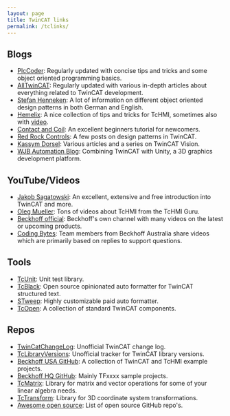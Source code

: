 ```yaml
---
layout: page
title: TwinCAT links
permalink: /tclinks/
---
```


## Blogs

- [PlcCoder](https://www.plccoder.com/): Regularly updated with concise tips and tricks and some object oriented programming basics.
- [AllTwinCAT](https://alltwincat.com/): Regularly updated with various in-depth articles about everything related to TwinCAT development. 
- [Stefan Henneken](https://stefanhenneken.wordpress.com/): A lot of information on different object oriented design patterns in both German and English.
- [Hemelix](https://www.hemelix.com/scada-hmi/beckhoff-hmi/): A nice collection of tips and tricks for TcHMI, sometimes also with [video](https://www.youtube.com/channel/UCrVpKbWVAvhSbjA2nVjgLqg/videos).
- [Contact and Coil](https://www.contactandcoil.com/twincat-3-tutorial/): An excellent beginners tutorial for newcomers.
- [Red Rock Controls](https://www.redrockcontrols.co.uk/?tag=twincat): A few posts on design patterns in TwinCAT.
- [Kassym Dorsel](https://kassymdorsel.com/blog): Various articles and a series on TwinCAT Vision.
- [WJB Automation Blog](https://dronefactory.co.uk/): Combining TwinCAT with Unity, a 3D graphics development platform.

## YouTube/Videos

- [Jakob Sagatowski](https://www.youtube.com/c/JakobSagatowski): An excellent, extensive and free introduction into TwinCAT and more.
- [Oleg Mueller](https://www.youtube.com/channel/UCHvABpkd825kAtaDxnhE-tg): Tons of videos about TcHMI from the TcHMI Guru.
- [Beckhoff official](https://www.youtube.com/user/BeckhoffAutomation): Beckhoff's own channel with many videos on the latest or upcoming products.
- [Coding Bytes](https://codingbytes.teachable.com/p/codingbytes_twincat3): Team members from Beckhoff Australia share videos which are primarily based on replies to support questions. 

## Tools

- [TcUnit](https://www.tcunit.org): Unit test library.
- [TcBlack](https://github.com/Roald87/TcBlack): Open source opinionated auto formatter for TwinCAT structured text.
- [STweep](https://www.stweep.com/): Highly customizable paid auto formatter.
- [TcOpen](https://github.com/TcOpenGroup/TcOpen/): A collection of standard TwinCAT components.

## Repos

- [TwinCatChangeLog](https://github.com/Roald87/TwinCatChangelog): Unofficial TwinCAT change log.
- [TcLibraryVersions](https://github.com/RumstiBumsti/TcLibraryVersions): Unofficial tracker for TwinCAT library versions.
- [Beckhoff USA GitHub](https://github.com/Beckhoff-USA-Community): A collection of TwinCAT and TcHMI example projects.
- [Beckhoff HQ GitHub](https://github.com/Beckhoff): Mainly TFxxxx sample projects.
- [TcMatrix](https://github.com/BurksEngineering/TcMatrix): Library for matrix and vector operations for some of your linear algebra needs.
- [TcTransform](https://github.com/BurksEngineering/TcTransform): Library for 3D coordinate system transformations.
- [Awesome open source](https://awesomeopensource.com/projects/industrial-automation?): List of open source GitHub repo's.
